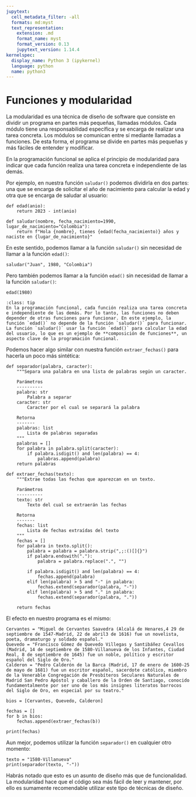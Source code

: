 ```yaml
---
jupytext:
  cell_metadata_filter: -all
  formats: md:myst
  text_representation:
    extension: .md
    format_name: myst
    format_version: 0.13
    jupytext_version: 1.14.4
kernelspec:
  display_name: Python 3 (ipykernel)
  language: python
  name: python3
---
```


# Funciones y modularidad

La modularidad es una técnica de diseño de software que consiste en dividir un programa en partes más pequeñas, llamadas módulos. Cada módulo tiene una responsabilidad específica y se encarga de realizar una tarea concreta. Los módulos se comunican entre sí mediante llamadas a funciones. De esta forma, el programa se divide en partes más pequeñas y más fáciles de entender y modificar.

En la programación funcional se aplica el principio de modularidad para indicar que cada función realiza una tarea concreta e independiente de las demás.

Por ejemplo, en nuestra función `saludar()` podemos dividirla en dos partes: una que se encarga de solicitar el año de nacimiento para calcular la edad y otra que se encarga de saludar al usuario:

```{code-cell} ipython3
def edad(anio):
    return 2023 - int(anio)

def saludar(nombre, fecha_nacimiento=1990, lugar_de_nacimiento="Colombia"):
    return f"Hola {nombre}, tienes {edad(fecha_nacimiento)} años y naciste en {lugar_de_nacimiento}"
```

En este sentido, podemos llamar a la función `saludar()` sin necesidad de llamar a la función `edad()`:

```{code-cell} ipython3
saludar("Juan", 1980, "Colombia")
```

Pero también podemos llamar a la función `edad()` sin necesidad de llamar a la función `saludar()`:

```{code-cell} ipython3
edad(1980)
```

```{admonition} Programación funcional
:class: tip
En la programación funcional, cada función realiza una tarea concreta e independiente de las demás. Por lo tanto, las funciones no deben depender de otras funciones para funcionar. En este ejemplo, la función `edad()` no depende de la función `saludar()` para funcionar. La función `saludar()` usar la función `edad()` para calcular la edad del usuario, lo que es un ejemplo de **composición de funciones**, un aspecto clave de la programación funcional.
```

Podemos hacer algo similar con nuestra función `extraer_fechas()` para hacerla un poco más sintética:

```{code-cell} ipython3
def separador(palabra, caracter):
    """Separa una palabra en una lista de palabras según un caracter.

    Parámetros
    ----------
    palabra: str
        Palabra a separar
    caracter: str
        Caracter por el cual se separará la palabra

    Retorna
    -------
    palabras: list
        Lista de palabras separadas
    """
    palabras = []
    for palabra in palabra.split(caracter):
        if palabra.isdigit() and len(palabra) == 4:
            palabras.append(palabra)
    return palabras

def extraer_fechas(texto):
    """Extrae todas las fechas que aparezcan en un texto.
    
    Parámetros
    ----------
    texto: str
        Texto del cual se extraerán las fechas

    Retorna
    -------
    fechas: list
        Lista de fechas extraídas del texto
    """
    fechas = []
    for palabra in texto.split():
        palabra = palabra = palabra.strip(",;:()[]{}")
        if palabra.endswith("."):
            palabra = palabra.replace(".", "")

        if palabra.isdigit() and len(palabra) == 4:
            fechas.append(palabra)
        elif len(palabra) > 5 and "-" in palabra:
            fechas.extend(separador(palabra, "-"))
        elif len(palabra) > 5 and "." in palabra:
            fechas.extend(separador(palabra, "."))

    return fechas
```

El efecto en nuestro programa es el mismo:

```{code-cell} ipython3
Cervantes = "Miguel de Cervantes Saavedra (Alcalá de Henares,4​ 29 de septiembre de 1547-Madrid, 22 de abril3​ de 1616) fue un novelista, poeta, dramaturgo y soldado español."
Quevedo = "Francisco Gómez de Quevedo Villegas y Santibáñez Cevallos (Madrid, 14 de septiembre de 1580-Villanueva de los Infantes, Ciudad Real, 8 de septiembre de 1645) fue un noble, político y escritor español del Siglo de Oro."
Calderon = "Pedro Calderón de la Barca (Madrid, 17 de enero de 1600-25 de mayo de 1681) fue un escritor español, sacerdote católico, miembro de la Venerable Congregación de Presbíteros Seculares Naturales de Madrid San Pedro Apóstol y caballero de la Orden de Santiago, conocido fundamentalmente por ser uno de los más insignes literatos barrocos del Siglo de Oro, en especial por su teatro."

bios = [Cervantes, Quevedo, Calderon]

fechas = []
for b in bios:
    fechas.append(extraer_fechas(b))

print(fechas)
```

Aun mejor, podemos utilizar la función `separador()` en cualquier otro momento:

```{code-cell} ipython3
texto = "1580-Villanueva"
print(separador(texto, "-"))
```

Habrás notado que esto es un asunto de diseño más que de funcionalidad. La modularidad hace que el código sea más fácil de leer y mantener, por ello es sumamente recomendable utilizar este tipo de técnicas de diseño.
